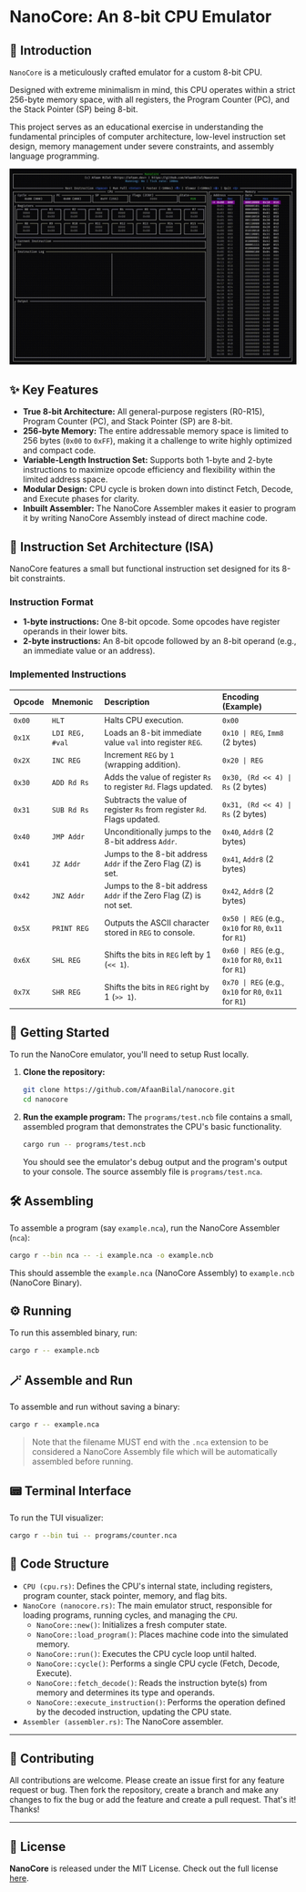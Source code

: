 # NanoCore: An 8-bit CPU Emulator

[](https://opensource.org/licenses/MIT)

## 🌟 Introduction

`NanoCore` is a meticulously crafted emulator for a custom 8-bit CPU.

Designed with extreme minimalism in mind, this CPU operates within a strict 256-byte memory space, with all registers, the Program Counter (PC), and the Stack Pointer (SP) being 8-bit.

This project serves as an educational exercise in understanding the fundamental principles of computer architecture, low-level instruction set design, memory management under severe constraints, and assembly language programming.

<img src="assets/NanoCoreTUI.gif" alt="NanoCore TUI">

## ✨ Key Features

  * **True 8-bit Architecture:** All general-purpose registers (R0-R15), Program Counter (PC), and Stack Pointer (SP) are 8-bit.
  * **256-byte Memory:** The entire addressable memory space is limited to 256 bytes (`0x00` to `0xFF`), making it a challenge to write highly optimized and compact code.
  * **Variable-Length Instruction Set:** Supports both 1-byte and 2-byte instructions to maximize opcode efficiency and flexibility within the limited address space.
  * **Modular Design:** CPU cycle is broken down into distinct Fetch, Decode, and Execute phases for clarity.
  * **Inbuilt Assembler:** The NanoCore Assembler makes it easier to program it by writing NanoCore Assembly instead of direct machine code.

## 🧮 Instruction Set Architecture (ISA)

NanoCore features a small but functional instruction set designed for its 8-bit constraints.

### Instruction Format

  * **1-byte instructions:** One 8-bit opcode. Some opcodes have register operands in their lower bits.
  * **2-byte instructions:** An 8-bit opcode followed by an 8-bit operand (e.g., an immediate value or an address).

### Implemented Instructions

| Opcode | Mnemonic        | Description                                                             | Encoding (Example)                                     |
| :----- | :-------------- | :---------------------------------------------------------------------- | :----------------------------------------------------- |
| `0x00` | `HLT`           | Halts CPU execution.                                                    | `0x00`                                                 |
| `0x1X` | `LDI REG, #val` | Loads an 8-bit immediate value `val` into register `REG`.               | `0x10 \| REG`, `Imm8` (2 bytes)                        |
| `0x2X` | `INC REG`       | Increment `REG` by `1` (wrapping addition).                             | `0x20 \| REG`                                          |
| `0x30` | `ADD Rd Rs`     | Adds the value of register `Rs` to register `Rd`. Flags updated.        | `0x30, (Rd << 4) \| Rs` (2 bytes)                      |
| `0x31` | `SUB Rd Rs`     | Subtracts the value of register `Rs` from register `Rd`. Flags updated. | `0x31, (Rd << 4) \| Rs` (2 bytes)                      |
| `0x40` | `JMP Addr`      | Unconditionally jumps to the 8-bit address `Addr`.                      | `0x40`, `Addr8` (2 bytes)                              |
| `0x41` | `JZ Addr`       | Jumps to the 8-bit address `Addr` if the Zero Flag (Z) is set.          | `0x41`, `Addr8` (2 bytes)                              |
| `0x42` | `JNZ Addr`      | Jumps to the 8-bit address `Addr` if the Zero Flag (Z) is not set.      | `0x42`, `Addr8` (2 bytes)                              |
| `0x5X` | `PRINT REG`     | Outputs the ASCII character stored in `REG` to console.                 | `0x50 \| REG` (e.g., `0x10` for `R0`, `0x11` for `R1`) |
| `0x6X` | `SHL REG`       | Shifts the bits in `REG` left by 1 (`<< 1`).                            | `0x60 \| REG` (e.g., `0x10` for `R0`, `0x11` for `R1`) |
| `0x7X` | `SHR REG`       | Shifts the bits in `REG` right by 1 (`>> 1`).                           | `0x70 \| REG` (e.g., `0x10` for `R0`, `0x11` for `R1`) |

## 🚀 Getting Started

To run the NanoCore emulator, you'll need to setup Rust locally.

1.  **Clone the repository:**
    ```bash
    git clone https://github.com/AfaanBilal/nanocore.git
    cd nanocore
    ```
2.  **Run the example program:**
    The `programs/test.ncb` file contains a small, assembled program that demonstrates the CPU's basic functionality.
    ```bash
    cargo run -- programs/test.ncb
    ```
    You should see the emulator's debug output and the program's output to your console. The source assembly file is `programs/test.nca`.

## 🛠️ Assembling

To assemble a program (say `example.nca`), run the NanoCore Assembler (`nca`):
```bash
cargo r --bin nca -- -i example.nca -o example.ncb
```
This should assemble the `example.nca` (NanoCore Assembly) to `example.ncb` (NanoCore Binary).

## ⚙️ Running

To run this assembled binary, run:
```bash
cargo r -- example.ncb
```

## 🪄 Assemble and Run

To assemble and run without saving a binary:
```bash
cargo r -- example.nca
```
> Note that the filename MUST end with the `.nca` extension to be considered a NanoCore Assembly file which will be automatically assembled before running.

## 📟 Terminal Interface

To run the TUI visualizer:
```bash
cargo r --bin tui -- programs/counter.nca
```

## 📂 Code Structure

  * `CPU (cpu.rs)`: Defines the CPU's internal state, including registers, program counter, stack pointer, memory, and flag bits.
  * `NanoCore (nanocore.rs)`: The main emulator struct, responsible for loading programs, running cycles, and managing the `CPU`.
      * `NanoCore::new()`: Initializes a fresh computer state.
      * `NanoCore::load_program()`: Places machine code into the simulated memory.
      * `NanoCore::run()`: Executes the CPU cycle loop until halted.
      * `NanoCore::cycle()`: Performs a single CPU cycle (Fetch, Decode, Execute).
      * `NanoCore::fetch_decode()`: Reads the instruction byte(s) from memory and determines its type and operands.
      * `NanoCore::execute_instruction()`: Performs the operation defined by the decoded instruction, updating the CPU state.
  * `Assembler (assembler.rs)`: The NanoCore assembler.

---

## 🤝 Contributing

All contributions are welcome. Please create an issue first for any feature request
or bug. Then fork the repository, create a branch and make any changes to fix the bug
or add the feature and create a pull request. That's it!
Thanks!

---

## 📄 License

**NanoCore** is released under the MIT License.
Check out the full license [here](LICENSE).
